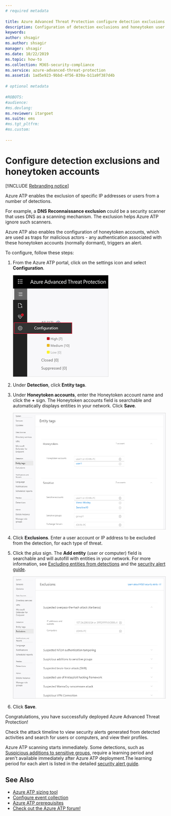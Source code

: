 ```yaml
---
# required metadata

title: Azure Advanced Threat Protection configure detection exclusions and honeytoken accounts
description: Configuration of detection exclusions and honeytoken user accounts.
keywords:
author: shsagir
ms.author: shsagir
manager: shsagir
ms.date: 10/22/2019
ms.topic: how-to
ms.collection: M365-security-compliance
ms.service: azure-advanced-threat-protection
ms.assetid: 1ad5e923-9bbd-4f56-839a-b11a9f387d4b

# optional metadata

#ROBOTS:
#audience:
#ms.devlang:
ms.reviewer: itargoet
ms.suite: ems
#ms.tgt_pltfrm:
#ms.custom:

---
```



# Configure detection exclusions and honeytoken accounts

[!INCLUDE [Rebranding notice](includes/banner.md)]

Azure ATP enables the exclusion of specific IP addresses or users from a number of detections.

For example, a **DNS Reconnaissance exclusion** could be a security scanner that uses DNS as a scanning mechanism. The exclusion helps Azure ATP ignore such scanners.

Azure ATP also enables the configuration of honeytoken accounts, which are used as traps for malicious actors - any authentication associated with these honeytoken accounts (normally dormant), triggers an alert.

To configure, follow these steps:

1. From the Azure ATP portal, click on the settings icon and select **Configuration**.

    ![Azure ATP configuration settings](media/atp-config-menu.png)

1. Under **Detection**, click **Entity tags**.

1. Under **Honeytoken accounts**, enter the Honeytoken account name and click the **+** sign. The Honeytoken accounts field is searchable and automatically displays entities in your network. Click **Save**.

    ![Honeytoken](media/honeytoken-sensitive.png)

1. Click **Exclusions**. Enter a user account or IP address to be excluded from the detection, for each type of threat.
1. Click the *plus* sign. The **Add entity** (user or computer) field is searchable and will autofill with entities in your network. For more information, see [Excluding entities from detections](excluding-entities-from-detections.md) and the [security alert guide](suspicious-activity-guide.md).

    ![Excluding entities from detections](media/exclusions.png)

1. Click **Save**.

Congratulations, you have successfully deployed Azure Advanced Threat Protection!

Check the attack timeline to view security alerts generated from detected activities and search for users or computers, and view their profiles.

Azure ATP scanning starts immediately. Some detections, such as [Suspicious additions to sensitive groups](domain-dominance-alerts.md#suspicious-additions-to-sensitive-groups-external-id-2024), require a learning period and aren't available immediately after Azure ATP deployment.The learning period for each alert is listed in the detailed [security alert guide](suspicious-activity-guide.md).

## See Also

- [Azure ATP sizing tool](https://aka.ms/aatpsizingtool)
- [Configure event collection](configure-event-collection.md)
- [Azure ATP prerequisites](prerequisites.md)
- [Check out the Azure ATP forum!](https://aka.ms/azureatpcommunity)
